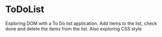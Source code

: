 # ToDoList

Exploring DOM with a To Do list application.
Add items to the list, check done and delete the items from the list.
Also exploring CSS style
